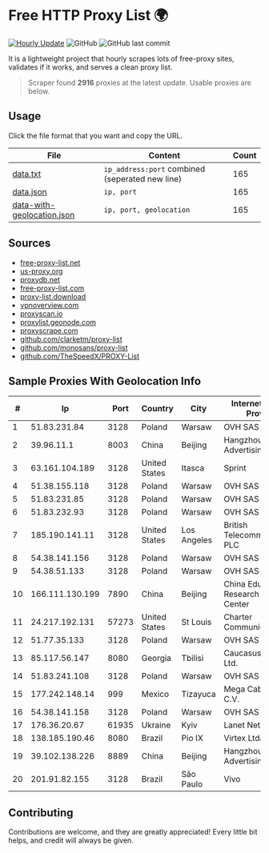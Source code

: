 
# Free HTTP Proxy List 🌍

[![Hourly Update](https://github.com/mertguvencli/http-proxy-list/actions/workflows/main.yml/badge.svg?branch=main)](https://github.com/mertguvencli/http-proxy-list/actions/workflows/main.yml)
![GitHub](https://img.shields.io/github/license/mertguvencli/http-proxy-list)
![GitHub last commit](https://img.shields.io/github/last-commit/mertguvencli/http-proxy-list)

It is a lightweight project that hourly scrapes lots of free-proxy sites, validates if it works, and serves a clean proxy list.


> Scraper found **2916** proxies at the latest update. Usable proxies are below.

## Usage

Click the file format that you want and copy the URL.


|File|Content|Count|
|----|-------|-----|
|[data.txt](https://raw.githubusercontent.com/mertguvencli/http-proxy-list/main/proxy-list/data.txt)|`ip_address:port` combined (seperated new line)|165|
|[data.json](https://raw.githubusercontent.com/mertguvencli/http-proxy-list/main/proxy-list/data.json)|`ip, port`|165|
|[data-with-geolocation.json](https://raw.githubusercontent.com/mertguvencli/http-proxy-list/main/proxy-list/data-with-geolocation.json)|`ip, port, geolocation`|165|

## Sources

* [free-proxy-list.net](https://free-proxy-list.net)
* [us-proxy.org](https://www.us-proxy.org)
* [proxydb.net](http://proxydb.net)
* [free-proxy-list.com](https://free-proxy-list.com/?page=&port=&type%5B%5D=http&type%5B%5D=https&up_time=0&search=Search)
* [proxy-list.download](https://www.proxy-list.download/HTTP)
* [vpnoverview.com](https://vpnoverview.com/privacy/anonymous-browsing/free-proxy-servers)
* [proxyscan.io](https://www.proxyscan.io)
* [proxylist.geonode.com](https://proxylist.geonode.com/api/proxy-list?limit=300&page=1&sort_by=lastChecked&sort_type=desc&protocols=http,https)
* [proxyscrape.com](https://api.proxyscrape.com/v2/?request=displayproxies&protocol=http&timeout=10000&country=all&ssl=all&anonymity=all)
* [github.com/clarketm/proxy-list](https://raw.githubusercontent.com/clarketm/proxy-list/master/proxy-list-raw.txt)
* [github.com/monosans/proxy-list](https://raw.githubusercontent.com/monosans/proxy-list/main/proxies/http.txt)
* [github.com/TheSpeedX/PROXY-List](https://raw.githubusercontent.com/TheSpeedX/PROXY-List/master/http.txt)


## Sample Proxies With Geolocation Info

|#|Ip|Port|Country|City|Internet Service Provider|
|-|--|----|-------|----|-------------------------|
|1|51.83.231.84|3128|Poland|Warsaw|OVH SAS|
|2|39.96.11.1|8003|China|Beijing|Hangzhou Alibaba Advertising Co|
|3|63.161.104.189|3128|United States|Itasca|Sprint|
|4|51.38.155.118|3128|Poland|Warsaw|OVH SAS|
|5|51.83.231.85|3128|Poland|Warsaw|OVH SAS|
|6|51.83.232.93|3128|Poland|Warsaw|OVH SAS|
|7|185.190.141.11|3128|United States|Los Angeles|British Telecommunications PLC|
|8|54.38.141.156|3128|Poland|Warsaw|OVH SAS|
|9|54.38.51.133|3128|Poland|Warsaw|OVH SAS|
|10|166.111.130.199|7890|China|Beijing|China Education and Research Network Center|
|11|24.217.192.131|57273|United States|St Louis|Charter Communications|
|12|51.77.35.133|3128|Poland|Warsaw|OVH SAS|
|13|85.117.56.147|8080|Georgia|Tbilisi|Caucasus Online Ltd.|
|14|51.83.241.108|3128|Poland|Warsaw|OVH SAS|
|15|177.242.148.14|999|Mexico|Tizayuca|Mega Cable, S.A. de C.V.|
|16|54.38.141.158|3128|Poland|Warsaw|OVH SAS|
|17|176.36.20.67|61935|Ukraine|Kyiv|Lanet Network|
|18|138.185.190.46|8080|Brazil|Pio IX|Virtex Ltda|
|19|39.102.138.226|8889|China|Beijing|Hangzhou Alibaba Advertising Co|
|20|201.91.82.155|3128|Brazil|São Paulo|Vivo|



## Contributing

Contributions are welcome, and they are greatly appreciated! Every
little bit helps, and credit will always be given.

